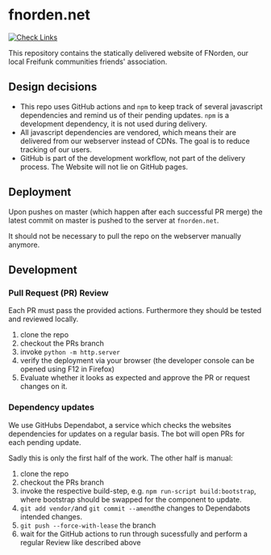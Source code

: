 # fnorden.net

[![Check Links](https://github.com/freifunkh/fnorden.net/actions/workflows/links.yml/badge.svg)](https://github.com/freifunkh/fnorden.net/actions/workflows/links.yml)

This repository contains the statically delivered website of FNorden, our local Freifunk communities friends' association.

## Design decisions

- This repo uses GitHub actions and `npm` to keep track of several javascript dependencies and remind us of their pending updates.
  `npm` is a development dependency, it is not used during delivery.
- All javascript dependencies are vendored, which means their are delivered from our webserver instead of CDNs.
  The goal is to reduce tracking of our users.
- GitHub is part of the development workflow, not part of the delivery process. The Website will not lie on GitHub pages.

## Deployment

Upon pushes on master (which happen after each successful PR merge) the latest commit on master is pushed to the server at `fnorden.net`.

It should not be necessary to pull the repo on the webserver manually anymore.

## Development

### Pull Request (PR) Review

Each PR must pass the provided actions.
Furthermore they should be tested and reviewed locally.

1. clone the repo
2. checkout the PRs branch
3. invoke `python -m http.server`
4. verify the deployment via your browser (the developer console can be opened using F12 in Firefox)
5. Evaluate whether it looks as expected and approve the PR or request changes on it.

### Dependency updates

We use GitHubs Dependabot, a service which checks the websites dependencies for updates on a regular basis.
The bot will open PRs for each pending update.

Sadly this is only the first half of the work. The other half is manual:

1. clone the repo
2. checkout the PRs branch
3. invoke the respective build-step, e.g. `npm run-script build:bootstrap`, where bootstrap should be swapped for the component to update.
4. `git add vendor/`and `git commit --amend`the changes to Dependabots intended changes.
5. `git push --force-with-lease` the branch
6. wait for the GitHub actions to run through sucessfully and perform a regular Review like described above
